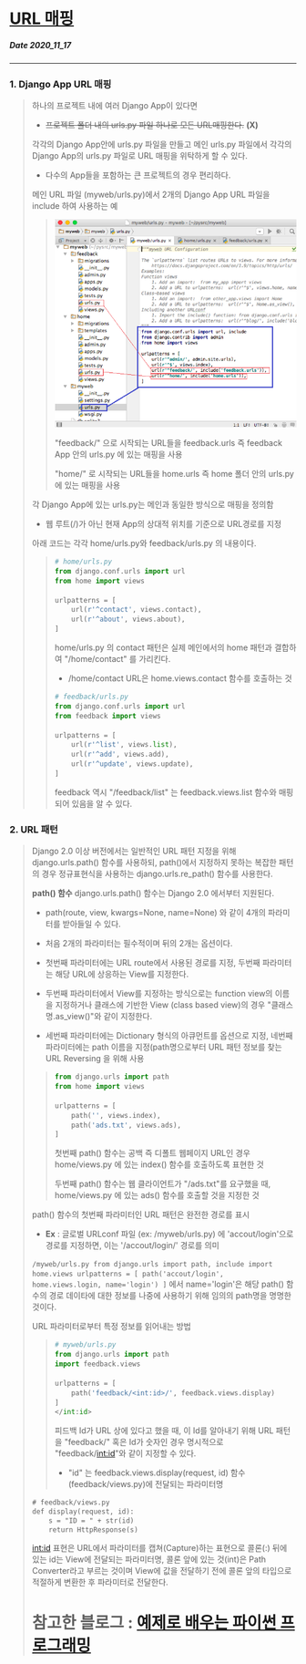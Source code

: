 # [URL 매핑](http://pythonstudy.xyz/python/article/310-Django-%EB%AA%A8%EB%8D%B8-API)
##### Date 2020_11_17
---
### 1. Django App URL 매핑
> 하나의 프로젝트 내에 여러 Django App이 있다면
> - ~~프로젝트 폴더 내의 urls.py 파일 하나로 모든 URL매핑한다.~~ **(X)**
>
> 각각의 Django App안에 urls.py 파일을 만들고 메인 urls.py 파일에서 각각의 Django App의 urls.py 파일로 URL 매핑을 위탁하게 할 수 있다.
>
> - 다수의 App들을 포함하는 큰 프로젝트의 경우 편리하다.
>
> 메인 URL 파일 (myweb/urls.py)에서 2개의 Django App URL 파일을 include 하여 사용하는 예
>>
>> ![url-mapping](./image/Django06/Django_06_1.png)
>>
>> "feedback/" 으로 시작되는 URL들을 feedback.urls 즉 feedback App 안의 urls.py 에 있는 매핑을 사용
>>
>> "home/" 로 시작되는 URL들을 home.urls 즉 home 폴더 안의 urls.py 에 있는 매핑을 사용
>
> 각 Django App에 있는 urls.py는 메인과 동일한 방식으로 매핑을 정의함
> - 웹 루트(/)가 아닌 현재 App의 상대적 위치를 기준으로 URL경로를 지정
>
> 아래 코드는 각각 home/urls.py와 feedback/urls.py 의 내용이다.
>> ```Python
>> # home/urls.py
>> from django.conf.urls import url
>> from home import views
>> 
>> urlpatterns = [
>>     url(r'^contact', views.contact),
>>     url(r'^about', views.about),
>> ]
>> ```
>> home/urls.py 의 contact 패턴은 실제 메인에서의 home 패턴과 결합하여 "/home/contact" 를 가리킨다.
>> - /home/contact URL은 home.views.contact 함수를 호출하는 것
>>
>> ```Python
>> # feedback/urls.py
>> from django.conf.urls import url
>> from feedback import views
>> 
>> urlpatterns = [
>>     url(r'^list', views.list),
>>     url(r'^add', views.add),
>>     url(r'^update', views.update),
>> ]
>> ```
>> feedback 역시 "/feedback/list" 는 feedback.views.list 함수와 매핑되어 있음을 알 수 있다.
>
### 2. URL 패턴
> Django 2.0 이상 버전에서는 일반적인 URL 패턴 지정을 위해 django.urls.path() 함수를 사용하되, path()에서 지정하지 못하는 복잡한 패턴의 경우 정규표현식을 사용하는 django.urls.re_path() 함수를 사용한다.
> 
> **path() 함수**
> django.urls.path() 함수는 Django 2.0 에서부터 지원된다.
> - path(route, view, kwargs=None, name=None) 와 같이 4개의 파라미터를 받아들일 수 있다.
>
> - 처음 2개의 파라미터는 필수적이며 뒤의 2개는 옵션이다.
>
> - 첫번째 파라미터에는 URL route에서 사용된 경로를 지정, 두번째 파라미터는 해당 URL에 상응하는 View를 지정한다.
>
> - 두번째 파라미터에서 View를 지정하는 방식으로는 function view의 이름을 지정하거나 클래스에 기반한 View (class based view)의 경우 "클래스명.as_view()"와 같이 지정한다.
>
> - 세번째 파라미터에는 Dictionary 형식의 아큐먼트를 옵션으로 지정, 네번째 파라미터에는 path 이름을 지정(path명으로부터 URL 패턴 정보를 찾는 URL Reversing 을 위해 사용
>
>> ```Python
>> from django.urls import path 
>> from home import views
>>  
>> urlpatterns = [
>>     path('', views.index),
>>     path('ads.txt', views.ads),
>> ]
>> ```
>> 첫번째 path() 함수는 공백 즉 디폴트 웹페이지 URL인 경우 home/views.py 에 있는 index() 함수를 호출하도록 표현한 것
>>
>> 두번째 path() 함수는 웹 클라이언트가 "/ads.txt"를 요구했을 때, home/views.py 에 있는 ads() 함수를 호출할 것을 지정한 것
>
> path() 함수의 첫번째 파라미터인 URL 패턴은 완전한 경로를 표시
> - **Ex** : 글로벌 URLconf 파일 (ex: /myweb/urls.py) 에 'accout/login'으로 경로를 지정하면, 이는 '/accout/login/' 경로를 의미
>
> ```/myweb/urls.py from django.urls import path, include import home.views urlpatterns = [ path('accout/login', home.views.login, name='login') ]``` 에서 name='login'은 해당 path() 함수의 경로 데이타에 대한 정보를 나중에 사용하기 위해 임의의 path명을 명명한 것이다.
>
> URL 파라미터로부터 특정 정보를 읽어내는 방법
>> ```Python
>> # myweb/urls.py
>> from django.urls import path
>> import feedback.views
>>  
>> urlpatterns = [
>>     path('feedback/<int:id>/', feedback.views.display)
>> ]
>> </int:id>
>> ```
>> 피드백 Id가 URL 상에 있다고 했을 때, 이 Id를 알아내기 위해 URL 패턴을 "feedback/<id>" 혹은 Id가 숫자인 경우 명시적으로 "feedback/<int:id>"와 같이 지정할 수 있다.
>> - "id" 는 feedback.views.display(request, id) 함수(feedback/views.py)에 전달되는 파라미터명
>
> ```Pytohon
> # feedback/views.py 
> def display(request, id):
>     s = "ID = " + str(id)
>     return HttpResponse(s)
> ```
> <int:id> 표현은 URL에서 파라미터를 캡쳐(Capture)하는 표현으로 콜론(:) 뒤에 있는 id는 View에 전달되는 파라미터명, 콜론 앞에 있는 것(int)은 Path Converter라고 부르는 것이며 View에 값을 전달하기 전에 콜론 앞의 타입으로 적절하게 변환한 후 파라미터로 전달한다.
>
>
> # 참고한 블로그 : [예제로 배우는 파이썬 프로그래밍](http://pythonstudy.xyz/)
